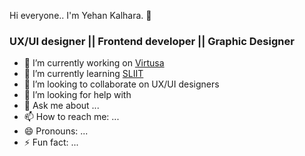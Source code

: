 Hi everyone.. I'm Yehan Kalhara.  👋

<h3><b> UX/UI designer || Frontend developer || Graphic Designer </b></h3>

- 🔭 I’m currently working on <a href = "https://mycareer.virtusa.com/">Virtusa</a>
- 🌱 I’m currently learning <a href = "https://mycareer.virtusa.com/">SLIIT</a>
- 👯 I’m looking to collaborate on UX/UI designers
- 🤔 I’m looking for help with 
- 💬 Ask me about ...
- 📫 How to reach me: ...
- 😄 Pronouns: ...
- ⚡ Fun fact: ...
